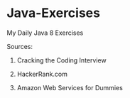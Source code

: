 # Java-Exercises
My Daily Java 8 Exercises

Sources: 

1) Cracking the Coding Interview

2) HackerRank.com

3) Amazon Web Services for Dummies

